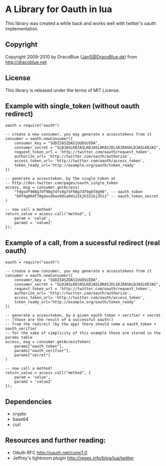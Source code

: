 # A Library for Oauth in lua

This library was created a while back and works well with twitter's oauth
implementation.

## Copyright

Copyright 2009-2010 by DracoBlue (JanS@DracoBlue.de) from <http://dracoblue.net>

## License

This library is released under the terms of MIT License.

## Example with single_token (without oauth redirect)
    
    oauth = require("oauth")
    
    -- create a new consumer, you may generate x accesstokens from it
    consumer = oauth.newConsumer({
        consumer_key = "SUDZIASZDASIUUDSUIDA",
        consumer_secret = "SLDJASLKDJASLKDJASLDKASJDLSKJDASKLDJASLKDJAS",
        request_token_url = 'http://twitter.com/oauth/request_token',
        authorize_url= 'http://twitter.com/oauth/authorize',
        access_token_url= 'http://twitter.com/oauth/access_token',
        token_ready_url='http://example.org/oauth/token_ready'
    })

    -- generate a accesstoken, by the single_token at
    -- http://dev.twitter.com/pages/oauth_single_token
    access, msg = consumer.getAccess(
        "fdgsdf908g7df98g7dfs9g7df98g7df9g8fdg98", -- oauth_token
        "89fdg80df78gdasd9as0dsa0ds21kjh321kj3h12" -- oauth_token_secret 
    )

    -- now call a method!
    return_value = access.call("method", {
        param = 'value',
        param2 = 'value2'
    });


## Example of a call, from a sucessful redirect (real oauth)
    
    oauth = require("oauth")
    
    -- create a new consumer, you may generate x accesstokens from it
    consumer = oauth.newConsumer({
        consumer_key = "SUDZIASZDASIUUDSUIDA",
        consumer_secret = "SLDJASLKDJASLKDJASLDKASJDLSKJDASKLDJASLKDJAS",
        request_token_url = 'http://twitter.com/oauth/request_token',
        authorize_url= 'http://twitter.com/oauth/authorize',
        access_token_url= 'http://twitter.com/oauth/access_token',
        token_ready_url='http://example.org/oauth/token_ready'
    })

    -- generate a accesstoken, by a given oauth token + verifier + secret
    -- (those are the result of a successful oauth!)
    -- from the redirect (by the app) there should come a oauth_token + oauth_verifier
    -- for the sake of simplicity of this example those are stored in the params table
    access, msg = consumer.getAccessToken(
        params["oauth_token"],
        params["oauth_verifier"],
        params["secret"]
    )

    -- now call a method!
    return_value = access.call("method", {
        param = 'value',
        param2 = 'value2'
    });

## Dependencies

* crypto
* base64
* curl

## Resources and further reading:

* OAuth RFC
 <http://oauth.net/core/1.0>
* Jeffrey's lightroom plugin
 <http://regex.info/blog/lua/twitter>



